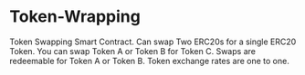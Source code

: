 # Token-Wrapping
Token Swapping Smart Contract. Can swap  Two ERC20s for a single ERC20 Token. You can swap Token A or Token B for Token C. Swaps are redeemable for Token A or Token B. Token exchange rates are one to one.
